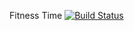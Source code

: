 Fitness Time [![Build Status](https://travis-ci.org/FitnessTime/FitnessTime.svg?branch=master)](https://travis-ci.org/FitnessTime/FitnessTime)



